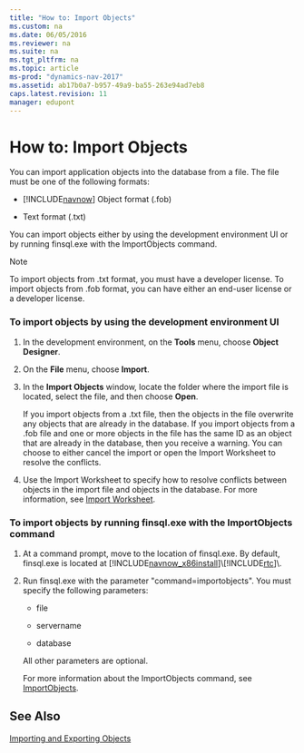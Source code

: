 ```yaml
---
title: "How to: Import Objects"
ms.custom: na
ms.date: 06/05/2016
ms.reviewer: na
ms.suite: na
ms.tgt_pltfrm: na
ms.topic: article
ms-prod: "dynamics-nav-2017"
ms.assetid: ab17b0a7-b957-49a9-ba55-263e94ad7eb8
caps.latest.revision: 11
manager: edupont
---
```

# How to: Import Objects
You can import application objects into the database from a file. The file must be one of the following formats:  
  
-   [!INCLUDE[navnow](includes/navnow_md.md)] Object format \(.fob\)  
  
-   Text format \(.txt\)  
  
 You can import objects either by using the development environment UI or by running finsql.exe with the ImportObjects command.  
  
> [!NOTE]  
>  To import objects from .txt format, you must have a developer license. To import objects from .fob format, you can have either an end\-user license or a developer license.  
  
### To import objects by using the development environment UI  
  
1.  In the development environment, on the **Tools** menu, choose **Object Designer**.  
  
2.  On the **File** menu, choose **Import**.  
  
3.  In the **Import Objects** window, locate the folder where the import file is located, select the file, and then choose **Open**.  
  
     If you import objects from a .txt file, then the objects in the file overwrite any objects that are already in the database. If you import objects from a .fob file and one or more objects in the file has the same ID as an object that are already in the database, then you receive a warning. You can choose to either cancel the import or open the Import Worksheet to resolve the conflicts.  
  
4.  Use the Import Worksheet to specify how to resolve conflicts between objects in the import file and objects in the database. For more information, see [Import Worksheet](Import-Worksheet.md).  
  
### To import objects by running finsql.exe with the ImportObjects command  
  
1.  At a command prompt, move to the location of finsql.exe. By default, finsql.exe is located at [!INCLUDE[navnow_x86install](includes/navnow_x86install_md.md)]\\[!INCLUDE[rtc](includes/rtc_md.md)]\\.  
  
2.  Run finsql.exe with the parameter "command=importobjects". You must specify the following parameters:  
  
    -   file  
  
    -   servername  
  
    -   database  
  
     All other parameters are optional.  
  
     For more information about the ImportObjects command, see [ImportObjects](ImportObjects.md).  
  
## See Also  
 [Importing and Exporting Objects](Importing-and-Exporting-Objects.md)